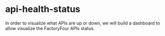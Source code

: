 # api-health-status
In order to visualize what APIs are up or down, we will build a dashboard to allow visualize  the FactoryFour APIs status.
